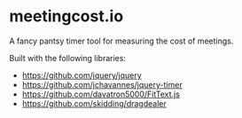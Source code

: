 meetingcost.io
===========

A fancy pantsy timer tool for measuring the cost of meetings.

Built with the following libraries:
* https://github.com/jquery/jquery
* https://github.com/jchavannes/jquery-timer
* https://github.com/davatron5000/FitText.js
* https://github.com/skidding/dragdealer

